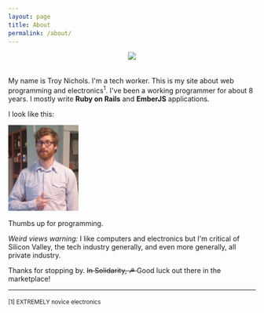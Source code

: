 ```yaml
---
layout: page
title: About
permalink: /about/
---
```


<center>
  <img src="https://pbs.twimg.com/profile_images/661720275155730432/4K6FzYlG.png" width="100">
</center>

<br>

My name is Troy Nichols. I'm a tech worker. This is my site about web programming and electronics<sup>1</sup>. I've been a working programmer for about 8 years. I mostly write **Ruby on Rails** and **EmberJS** applications.

I look like this:

<img src="/assets/me.jpg" height="175">

Thumbs up for programming.

*Weird views warning:* I like computers and electronics but I'm critical of Silicon Valley, the tech industry generally, and even more generally, all private industry.


Thanks for stopping by. <del>In Solidarity, ☭ </del> Good luck out there in the marketplace!

<hr>

<small>[1] EXTREMELY novice electronics</small>
